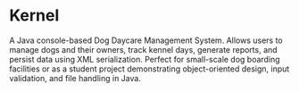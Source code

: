 # Kernel
A Java console-based Dog Daycare Management System. Allows users to manage dogs and their owners, track kennel days, generate reports, and persist data using XML serialization. Perfect for small-scale dog boarding facilities or as a student project demonstrating object-oriented design, input validation, and file handling in Java.

